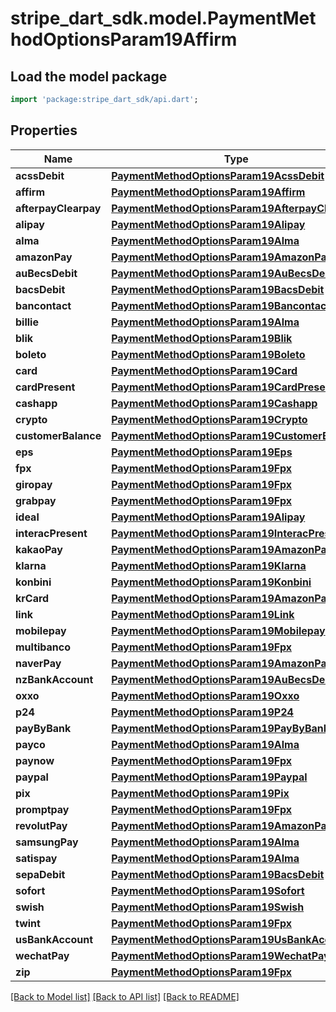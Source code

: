 # stripe_dart_sdk.model.PaymentMethodOptionsParam19Affirm

## Load the model package
```dart
import 'package:stripe_dart_sdk/api.dart';
```

## Properties
Name | Type | Description | Notes
------------ | ------------- | ------------- | -------------
**acssDebit** | [**PaymentMethodOptionsParam19AcssDebit**](PaymentMethodOptionsParam19AcssDebit.md) |  | [optional] 
**affirm** | [**PaymentMethodOptionsParam19Affirm**](PaymentMethodOptionsParam19Affirm.md) |  | [optional] 
**afterpayClearpay** | [**PaymentMethodOptionsParam19AfterpayClearpay**](PaymentMethodOptionsParam19AfterpayClearpay.md) |  | [optional] 
**alipay** | [**PaymentMethodOptionsParam19Alipay**](PaymentMethodOptionsParam19Alipay.md) |  | [optional] 
**alma** | [**PaymentMethodOptionsParam19Alma**](PaymentMethodOptionsParam19Alma.md) |  | [optional] 
**amazonPay** | [**PaymentMethodOptionsParam19AmazonPay**](PaymentMethodOptionsParam19AmazonPay.md) |  | [optional] 
**auBecsDebit** | [**PaymentMethodOptionsParam19AuBecsDebit**](PaymentMethodOptionsParam19AuBecsDebit.md) |  | [optional] 
**bacsDebit** | [**PaymentMethodOptionsParam19BacsDebit**](PaymentMethodOptionsParam19BacsDebit.md) |  | [optional] 
**bancontact** | [**PaymentMethodOptionsParam19Bancontact**](PaymentMethodOptionsParam19Bancontact.md) |  | [optional] 
**billie** | [**PaymentMethodOptionsParam19Alma**](PaymentMethodOptionsParam19Alma.md) |  | [optional] 
**blik** | [**PaymentMethodOptionsParam19Blik**](PaymentMethodOptionsParam19Blik.md) |  | [optional] 
**boleto** | [**PaymentMethodOptionsParam19Boleto**](PaymentMethodOptionsParam19Boleto.md) |  | [optional] 
**card** | [**PaymentMethodOptionsParam19Card**](PaymentMethodOptionsParam19Card.md) |  | [optional] 
**cardPresent** | [**PaymentMethodOptionsParam19CardPresent**](PaymentMethodOptionsParam19CardPresent.md) |  | [optional] 
**cashapp** | [**PaymentMethodOptionsParam19Cashapp**](PaymentMethodOptionsParam19Cashapp.md) |  | [optional] 
**crypto** | [**PaymentMethodOptionsParam19Crypto**](PaymentMethodOptionsParam19Crypto.md) |  | [optional] 
**customerBalance** | [**PaymentMethodOptionsParam19CustomerBalance**](PaymentMethodOptionsParam19CustomerBalance.md) |  | [optional] 
**eps** | [**PaymentMethodOptionsParam19Eps**](PaymentMethodOptionsParam19Eps.md) |  | [optional] 
**fpx** | [**PaymentMethodOptionsParam19Fpx**](PaymentMethodOptionsParam19Fpx.md) |  | [optional] 
**giropay** | [**PaymentMethodOptionsParam19Fpx**](PaymentMethodOptionsParam19Fpx.md) |  | [optional] 
**grabpay** | [**PaymentMethodOptionsParam19Fpx**](PaymentMethodOptionsParam19Fpx.md) |  | [optional] 
**ideal** | [**PaymentMethodOptionsParam19Alipay**](PaymentMethodOptionsParam19Alipay.md) |  | [optional] 
**interacPresent** | [**PaymentMethodOptionsParam19InteracPresent**](PaymentMethodOptionsParam19InteracPresent.md) |  | [optional] 
**kakaoPay** | [**PaymentMethodOptionsParam19AmazonPay**](PaymentMethodOptionsParam19AmazonPay.md) |  | [optional] 
**klarna** | [**PaymentMethodOptionsParam19Klarna**](PaymentMethodOptionsParam19Klarna.md) |  | [optional] 
**konbini** | [**PaymentMethodOptionsParam19Konbini**](PaymentMethodOptionsParam19Konbini.md) |  | [optional] 
**krCard** | [**PaymentMethodOptionsParam19AmazonPay**](PaymentMethodOptionsParam19AmazonPay.md) |  | [optional] 
**link** | [**PaymentMethodOptionsParam19Link**](PaymentMethodOptionsParam19Link.md) |  | [optional] 
**mobilepay** | [**PaymentMethodOptionsParam19Mobilepay**](PaymentMethodOptionsParam19Mobilepay.md) |  | [optional] 
**multibanco** | [**PaymentMethodOptionsParam19Fpx**](PaymentMethodOptionsParam19Fpx.md) |  | [optional] 
**naverPay** | [**PaymentMethodOptionsParam19AmazonPay**](PaymentMethodOptionsParam19AmazonPay.md) |  | [optional] 
**nzBankAccount** | [**PaymentMethodOptionsParam19AuBecsDebit**](PaymentMethodOptionsParam19AuBecsDebit.md) |  | [optional] 
**oxxo** | [**PaymentMethodOptionsParam19Oxxo**](PaymentMethodOptionsParam19Oxxo.md) |  | [optional] 
**p24** | [**PaymentMethodOptionsParam19P24**](PaymentMethodOptionsParam19P24.md) |  | [optional] 
**payByBank** | [**PaymentMethodOptionsParam19PayByBank**](PaymentMethodOptionsParam19PayByBank.md) |  | [optional] 
**payco** | [**PaymentMethodOptionsParam19Alma**](PaymentMethodOptionsParam19Alma.md) |  | [optional] 
**paynow** | [**PaymentMethodOptionsParam19Fpx**](PaymentMethodOptionsParam19Fpx.md) |  | [optional] 
**paypal** | [**PaymentMethodOptionsParam19Paypal**](PaymentMethodOptionsParam19Paypal.md) |  | [optional] 
**pix** | [**PaymentMethodOptionsParam19Pix**](PaymentMethodOptionsParam19Pix.md) |  | [optional] 
**promptpay** | [**PaymentMethodOptionsParam19Fpx**](PaymentMethodOptionsParam19Fpx.md) |  | [optional] 
**revolutPay** | [**PaymentMethodOptionsParam19AmazonPay**](PaymentMethodOptionsParam19AmazonPay.md) |  | [optional] 
**samsungPay** | [**PaymentMethodOptionsParam19Alma**](PaymentMethodOptionsParam19Alma.md) |  | [optional] 
**satispay** | [**PaymentMethodOptionsParam19Alma**](PaymentMethodOptionsParam19Alma.md) |  | [optional] 
**sepaDebit** | [**PaymentMethodOptionsParam19BacsDebit**](PaymentMethodOptionsParam19BacsDebit.md) |  | [optional] 
**sofort** | [**PaymentMethodOptionsParam19Sofort**](PaymentMethodOptionsParam19Sofort.md) |  | [optional] 
**swish** | [**PaymentMethodOptionsParam19Swish**](PaymentMethodOptionsParam19Swish.md) |  | [optional] 
**twint** | [**PaymentMethodOptionsParam19Fpx**](PaymentMethodOptionsParam19Fpx.md) |  | [optional] 
**usBankAccount** | [**PaymentMethodOptionsParam19UsBankAccount**](PaymentMethodOptionsParam19UsBankAccount.md) |  | [optional] 
**wechatPay** | [**PaymentMethodOptionsParam19WechatPay**](PaymentMethodOptionsParam19WechatPay.md) |  | [optional] 
**zip** | [**PaymentMethodOptionsParam19Fpx**](PaymentMethodOptionsParam19Fpx.md) |  | [optional] 

[[Back to Model list]](../README.md#documentation-for-models) [[Back to API list]](../README.md#documentation-for-api-endpoints) [[Back to README]](../README.md)


